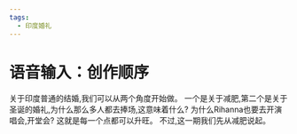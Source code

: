 ```yaml
---
tags:
  - 印度婚礼
---
```

# 语音输入：创作顺序

关于印度普通的结婚,我们可以从两个角度开始做。 一个是关于减肥,第二个是关于圣诞的婚礼,为什么那么多人都去捧场,这意味着什么? 为什么Rihanna也要去开演唱会,开堂会? 这就是每一个点都可以升旺。 不过,这一期我们先从减肥说起。